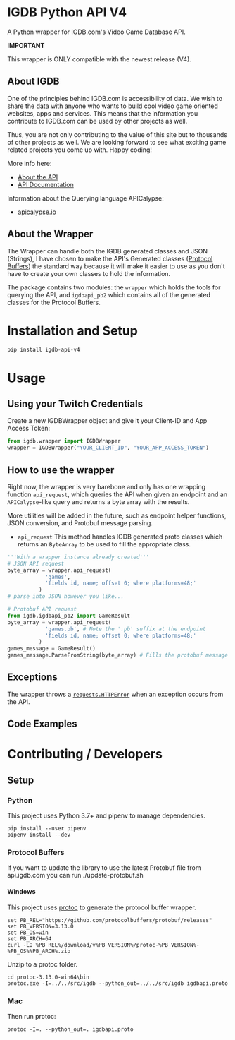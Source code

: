 # IGDB Python API V4
A Python wrapper for IGDB.com's Video Game Database API. 

__IMPORTANT__

This wrapper is ONLY compatible with the newest release (V4).

## About IGDB
One of the principles behind IGDB.com is accessibility of data. We wish to share the data with anyone who wants to build cool video game oriented websites, apps and services. This means that the information you contribute to IGDB.com can be used by other projects as well.

Thus, you are not only contributing to the value of this site but to thousands of other projects as well. We are looking forward to see what exciting game related projects you come up with. Happy coding!

More info here:
* [About the API](https://www.igdb.com/api)
* [API Documentation](https://api-docs.igdb.com/)

Information about the Querying language APICalypse:
* [apicalypse.io](https://apicalypse.io/)

## About the Wrapper

The Wrapper can handle both the IGDB generated classes and JSON (Strings), I have chosen to make the API's Generated classes ([Protocol Buffers](https://developers.google.com/protocol-buffers/)) the standard way because it will make it easier to use as you don't have to create your own classes to hold the information.

The package contains two modules: the `wrapper` which holds the tools for querying the API, and `igdbapi_pb2` which contains all of the generated classes for the Protocol Buffers.

# Installation and Setup

```py
pip install igdb-api-v4
```

# Usage

## Using your Twitch Credentials

Create a new IGDBWrapper object and give it your Client-ID and App Access Token:

```py
from igdb.wrapper import IGDBWrapper
wrapper = IGDBWrapper("YOUR_CLIENT_ID", "YOUR_APP_ACCESS_TOKEN")
```

## How to use the wrapper

Right now, the wrapper is very barebone and only has one wrapping function `api_request`, which queries the API when given an endpoint and an `APICalypse`-like query and returns a byte array with the results.

More utilities will be added in the future, such as endpoint helper functions, JSON conversion, and Protobuf message parsing.

* `api_request`
  This method handles IGDB generated proto classes which returns an `ByteArray` to be used to fill the appropriate class.
```py
'''With a wrapper instance already created'''
# JSON API request
byte_array = wrapper.api_request(
            'games',
            'fields id, name; offset 0; where platforms=48;'
          )
# parse into JSON however you like...

# Protobuf API request
from igdb.igdbapi_pb2 import GameResult
byte_array = wrapper.api_request(
            'games.pb', # Note the '.pb' suffix at the endpoint
            'fields id, name; offset 0; where platforms=48;'
          )
games_message = GameResult()
games_message.ParseFromString(byte_array) # Fills the protobuf message object with the response
```

## Exceptions

The wrapper throws a [`requests.HTTPError`](https://2.python-requests.org/en/master/api/#requests.HTTPError) when an exception occurs from the API.

## Code Examples

# Contributing / Developers

## Setup
### Python
This project uses Python 3.7+ and pipenv to manage dependencies.
```
pip install --user pipenv
pipenv install --dev
```

### Protocol Buffers

If you want to update the library to use the latest Protobuf file from api.igdb.com you can run ./update-protobuf.sh

#### Windows
This project uses [protoc](https://github.com/protocolbuffers/protobuf/releases) to generate the protocol buffer wrapper.
```
set PB_REL="https://github.com/protocolbuffers/protobuf/releases"
set PB_VERSION=3.13.0
set PB_OS=win
set PB_ARCH=64
curl -LO %PB_REL%/download/v%PB_VERSION%/protoc-%PB_VERSION%-%PB_OS%%PB_ARCH%.zip
```

Unzip to a protoc folder.
```
cd protoc-3.13.0-win64\bin
protoc.exe -I=../../src/igdb --python_out=../../src/igdb igdbapi.proto
```


### Mac
Then run protoc:
```
protoc -I=. --python_out=. igdbapi.proto
```
